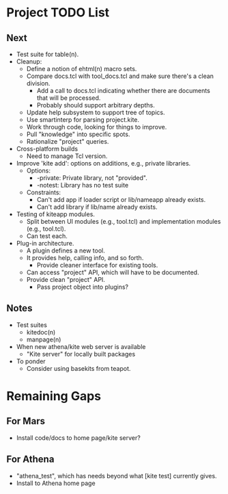 # Project TODO List

## Next

* Test suite for table(n).
* Cleanup:
  * Define a notion of ehtml(n) macro sets.
  * Compare docs.tcl with tool_docs.tcl and make sure there's a clean
    division.
    * Add a call to docs.tcl indicating whether there are documents
      that will be processed.
    * Probably should support arbitrary depths.
  * Update help subsystem to support tree of topics.
  * Use smartinterp for parsing project.kite.
  * Work through code, looking for things to improve.
  * Pull "knowledge" into specific spots.
  * Rationalize "project" queries.
* Cross-platform builds
  * Need to manage Tcl version.
* Improve 'kite add': options on additions, e.g., private libraries.
  * Options:
    * -private: Private library, not "provided".
    * -notest: Library has no test suite 
  * Constraints:
    * Can't add app if loader script or lib/nameapp already exists.
    * Can't add library if lib/name already exists.
* Testing of kiteapp modules.
  * Split between UI modules (e.g., <name>tool.tcl) and implementation
    modules (e.g., tool.tcl).
  * Can test each.
* Plug-in architecture.
  * A plugin defines a new tool.
  * It provides help, calling info, and so forth.
    * Provide cleaner interface for existing tools.
  * Can access "project" API, which will have to be documented.
  * Provide clean "project" API.
    * Pass project object into plugins?

## Notes

* Test suites
  * kitedoc(n)
  * manpage(n)
* When new athena/kite web server is available
  * "Kite server" for locally built packages
* To ponder
  * Consider using basekits from teapot.

# Remaining Gaps #

## For Mars

* Install code/docs to home page/kite server?

## For Athena

* "athena_test", which has needs beyond what [kite test] currently gives.
* Install to Athena home page


